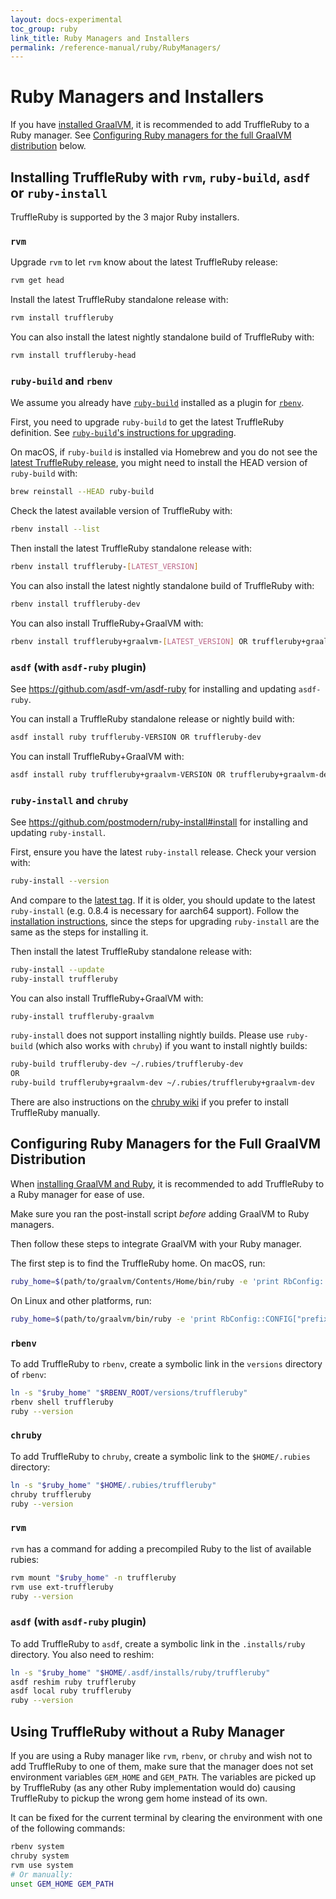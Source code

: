 ```yaml
---
layout: docs-experimental
toc_group: ruby
link_title: Ruby Managers and Installers
permalink: /reference-manual/ruby/RubyManagers/
---
```

# Ruby Managers and Installers

If you have [installed GraalVM](installing-graalvm.md), it is recommended to add TruffleRuby to a Ruby manager.
See
[Configuring Ruby managers for the full GraalVM distribution](#configuring-ruby-managers-for-the-full-graalvm-distribution) below.

## Installing TruffleRuby with `rvm`, `ruby-build`, `asdf` or `ruby-install`

TruffleRuby is supported by the 3 major Ruby installers.

### `rvm`

Upgrade `rvm` to let `rvm` know about the latest TruffleRuby release:

```bash
rvm get head
```

Install the latest TruffleRuby standalone release with:

```bash
rvm install truffleruby
```

You can also install the latest nightly standalone build of TruffleRuby with:

```bash
rvm install truffleruby-head
```

### `ruby-build` and `rbenv`

We assume you already have [`ruby-build`](https://github.com/rbenv/ruby-build) installed as a plugin for [`rbenv`](https://github.com/rbenv/rbenv).

First, you need to upgrade `ruby-build` to get the latest TruffleRuby definition.
See [`ruby-build`'s instructions for upgrading](https://github.com/rbenv/ruby-build#upgrading).

On macOS, if `ruby-build` is installed via Homebrew and you do not see the [latest TruffleRuby release](https://github.com/oracle/truffleruby/releases/latest), you might need to install the HEAD version of `ruby-build` with:

```bash
brew reinstall --HEAD ruby-build
```

Check the latest available version of TruffleRuby with:

```bash
rbenv install --list
```

Then install the latest TruffleRuby standalone release with:

```bash
rbenv install truffleruby-[LATEST_VERSION]
```

You can also install the latest nightly standalone build of TruffleRuby with:

```bash
rbenv install truffleruby-dev
```

You can also install TruffleRuby+GraalVM with:

```bash
rbenv install truffleruby+graalvm-[LATEST_VERSION] OR truffleruby+graalvm-dev
```

### `asdf` (with `asdf-ruby` plugin)

See https://github.com/asdf-vm/asdf-ruby for installing and updating `asdf-ruby`.

You can install a TruffleRuby standalone release or nightly build with:

```bash
asdf install ruby truffleruby-VERSION OR truffleruby-dev
```

You can install TruffleRuby+GraalVM with:

```bash
asdf install ruby truffleruby+graalvm-VERSION OR truffleruby+graalvm-dev
```

### `ruby-install` and `chruby`

See https://github.com/postmodern/ruby-install#install for installing and updating `ruby-install`.

First, ensure you have the latest `ruby-install` release.
Check your version with:

```bash
ruby-install --version
```

And compare to the [latest tag](https://github.com/postmodern/ruby-install/tags).
If it is older, you should update to the latest `ruby-install` (e.g. 0.8.4 is necessary for aarch64 support).
Follow the [installation instructions](https://github.com/postmodern/ruby-install#install), since the steps for upgrading `ruby-install` are the same as the steps for installing it.

Then install the latest TruffleRuby standalone release with:

```bash
ruby-install --update
ruby-install truffleruby
```

You can also install TruffleRuby+GraalVM with:

```bash
ruby-install truffleruby-graalvm
```

`ruby-install` does not support installing nightly builds.
Please use `ruby-build` (which also works with `chruby`) if you want to install nightly builds:

```bash
ruby-build truffleruby-dev ~/.rubies/truffleruby-dev
OR
ruby-build truffleruby+graalvm-dev ~/.rubies/truffleruby+graalvm-dev
```

There are also instructions on the [chruby wiki](https://github.com/postmodern/chruby/wiki/TruffleRuby) if you prefer to install TruffleRuby manually.

## Configuring Ruby Managers for the Full GraalVM Distribution

When [installing GraalVM and Ruby](installing-graalvm.md), it is recommended to add TruffleRuby to a Ruby manager for ease of use.

Make sure you ran the post-install script *before* adding GraalVM to Ruby managers.

Then follow these steps to integrate GraalVM with your Ruby manager.

The first step is to find the TruffleRuby home.
On macOS, run:
```bash
ruby_home=$(path/to/graalvm/Contents/Home/bin/ruby -e 'print RbConfig::CONFIG["prefix"]')
```

On Linux and other platforms, run:
```bash
ruby_home=$(path/to/graalvm/bin/ruby -e 'print RbConfig::CONFIG["prefix"]')
```

### `rbenv`

To add TruffleRuby to `rbenv`, create a symbolic link in the `versions` directory of `rbenv`:

```bash
ln -s "$ruby_home" "$RBENV_ROOT/versions/truffleruby"
rbenv shell truffleruby
ruby --version
```

### `chruby`

To add TruffleRuby to `chruby`, create a symbolic link to the `$HOME/.rubies` directory:

```bash
ln -s "$ruby_home" "$HOME/.rubies/truffleruby"
chruby truffleruby
ruby --version
```

### `rvm`

`rvm` has a command for adding a precompiled Ruby to the list of available rubies:

```bash
rvm mount "$ruby_home" -n truffleruby
rvm use ext-truffleruby
ruby --version
```

### `asdf` (with `asdf-ruby` plugin)

To add TruffleRuby to `asdf`, create a symbolic link in the `.installs/ruby` directory.
You also need to reshim:

```bash
ln -s "$ruby_home" "$HOME/.asdf/installs/ruby/truffleruby"
asdf reshim ruby truffleruby
asdf local ruby truffleruby
ruby --version
```

## Using TruffleRuby without a Ruby Manager

If you are using a Ruby manager like `rvm`, `rbenv`, or `chruby` and wish not to add TruffleRuby to one of them, make sure that the manager does not set environment variables `GEM_HOME` and `GEM_PATH`.
The variables are picked up by TruffleRuby (as any other Ruby implementation would do) causing TruffleRuby to pickup the wrong gem home instead of its own.

It can be fixed for the current terminal by clearing the environment with one of the following commands:

```bash
rbenv system
chruby system
rvm use system
# Or manually:
unset GEM_HOME GEM_PATH
```
